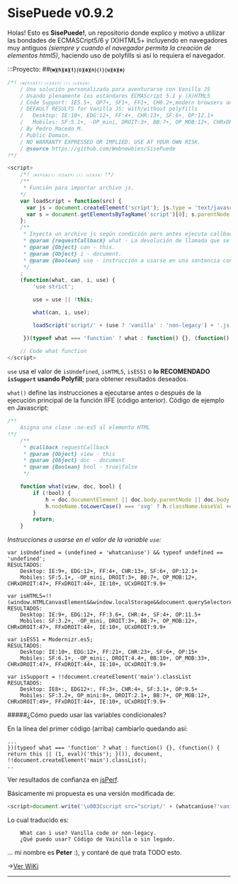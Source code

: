 # SisePuede v0.9.2
Holas! Esto es **SisePuede!**, un repositorio donde explico y motivo a utilizar las bondades de ECMASCript5/6 y (X)HTML5+ incluyendo en navegadores muy antiguos *(siempre y cuando el navegador permita la creación de elementos html5)*, haciendo uso de polyfills si así lo requiera el navegador.

:::Proyecto: 
##<a name="#whatcaniuse"></a>**⒲⒣⒜⒯ ⒞⒜⒩ ⒤ ⒰⒮⒠**

```js
/*! ⒲⒣⒜⒯ ⒞⒜⒩ ⒤ ⒰⒮⒠
	/ Una solución personalizada para aventurarse con Vanilla JS
	/ Usando plenamente los estándares ECMAScript 5.1 y (X)HTML5
	/ Code Support: IE5.5+, OP7+, SF1+, FF1+, CH0.2+,modern browsers and all mobiles. 
	/ DEFAULT RESULTS for Vanilla JS: with/without polyfills
	/	Desktop: IE:10+, EDG:12+, FF:4+, CHR:13+, SF:6+, OP:12.1+  
	/   Mobiles: SF:5.1+, -OP_mini, DROIT:3+, BB:7+, OP_MOB:12+, CHRxDROIT:47+, FFxDROIT:44+, IE:10+, UCxDROIT:9.9+
	/ By Pedro Macedo M.
	/ Public Domain.
	/ NO WARRANTY EXPRESSED OR IMPLIED. USE AT YOUR OWN RISK.
	/ @source https://github.com/Webnewbies/SisePuede
!*/
```

```js
<script>
	/*! ⒲⒣⒜⒯ ⒞⒜⒩ ⒤ ⒰⒮⒠ !*/
	/**
     * Función para importar archivo js.
    */
    var loadScript = function(src) {
      var js = document.createElement('script'); js.type = 'text/javascript'; js.src = src;
      var s = document.getElementsByTagName('script')[0]; s.parentNode.insertBefore(js, s);
    };
    /**
     * Inyecta un archivo js según condición pero antes ejecuta callback.
     * @param {requestCallback} what - La devolución de llamada que se encarga de la respuesta.
     * @param {Object} can - this.
     * @param {Object} i - document.
     * @param {Boolean} use - instrucción a usarse en una sentencia condicional .
     */
    ;
    (function(what, can, i, use) {
        'use strict';

        use = use || !this;

        what(can, i, use);

        loadScript('script/' + (use ? 'vanilla' : 'non-legacy') + '.js');

     })(typeof what === 'function' ? what : function() {}, (function() { return this || (1, eval)('this'); }()), document);
    
    // Code what function
</script>
```

`use` usa el valor de `isUndefined`, `isHTML5`, `isES51` o **lo RECOMENDADO `isSupport` usando Polyfill**;  para obtener resultados deseados.

`what()` define las instrucciones a ejecutarse antes o después de la ejecución principal de la función IIFE (código anterior). Código de ejemplo en Javascript:

```js
/*!
	Asigna una clase .no-es5 al elemento HTML
!*/
    /**
     * @callback requestCallback
     * @param {Object} view - this
     * @param {Object} doc - document
     * @param {Boolean} bool - true|false
     */

    function what(view, doc, bool) {
        if (!bool) {
            h = doc.documentElement || doc.body.parentNode || doc.body,
            h.nodeName.toLowerCase() === 'svg' ? h.className.baseVal += ' no-es5' : h.className += ' no-es5';
        }
        return;
    }
```


<em>Instrucciones a usarse en el valor de la variable `use`:</em>

	var isUndefined = (undefined = 'whatcaniuse') && typeof undefined == 'undefined';
	RESULTADOS:
		Desktop: IE:9+, EDG:12+, FF:4+, CHR:13+, SF:6+, OP:12.1+  
	    Mobiles: SF:5.1+, -OP_mini, DROIT:3+, BB:7+, OP_MOB:12+, CHRxDROIT:47+, FFxDROIT:44+, IE:10+, UCxDROIT:9.9+
	    
	var isHTML5=!!(window.HTMLCanvasElement&&window.localStorage&&document.querySelectorAll)
	RESULTADOS:
		Desktop: IE:9+, EDG:12+, FF:3.6+, CHR:4+, SF:4+, OP:11.5+  
	    Mobiles: SF:3.2+, -OP_mini, DROIT:3+, BB:7+, OP_MOB:12+, CHRxDROIT:47+, FFxDROIT:44+, IE:10+, UCxDROIT:9.9+
	    
	var isES51 = Modernizr.es5;
	RESULTADOS:
		Desktop: IE:10+, EDG:12+, FF:21+, CHR:23+, SF:6+, OP:15+
	    Mobiles: SF:6.1+, -OP_mini:, DROIT:4.4+, BB:10+, OP_MOB:33+, CHRxDROIT:47+, FFxDROIT:44+, IE:10+, UCxDROIT:9.9+
	    
	var isSupport = !!document.createElement('main').classList
	RESULTADOS:
		Desktop: IE8+:, EDG12+:, FF:3+, CHR:4+, SF:3.1+, OP:9.5+
	    Mobiles: SF:3.2+, OP_mini:8+, DROIT:2.1+, BB:7+, OP_MOB:12+, CHRxDROIT:49+, FFxDROIT:44+, IE:10+, UCxDROIT:9.9+
	   
#####¿Cómo puedo usar las variables condicionales?

En la línea del primer código (arriba) cambiarlo quedando así:

	...
	})(typeof what === 'function' ? what : function() {}, (function() { return this || (1, eval)('this'); }()), document, !!document.createElement('main').classList);
	..

Ver resultados de confianza en [jsPerf](http://jsperf.com/what-can-i-do).

Básicamente mi propuesta es una versión modificada de: 

```js
<script>document.write('\u003Cscript src="script/' + (whatcaniuse?'vanilla':'non-legacy') + '.js">\u003C/script>')</script>
```

Lo cual traducido es:

		What can i use? Vanilla code or non-legacy.
		¿Qué puedo usar? Código de Vainilla o sin legado.    		

... mi nombre es **Peter** :), y contaré de qué trata TODO esto.

->[Ver WiKi](https://github.com/Webnewbies/SisePuede/wiki)

****